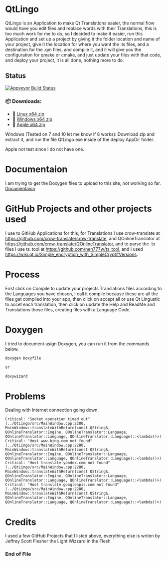 # QtLingo

QtLingo is an Application to make Qt Translations easier,
the normal flow would have you edit files and replace words with their Translations,
this is too much work for me to do,
so I decided to make it easier,
run this Application and set up a project by giving it the folder location and name of your project,
give it the location for where you want the .ts files,
and a destination for the .qm files,
and compile it,
and it will give you the configuration for qmake or cmake,
and just update your files with that code,
and deploy your project,
it is all done, nothing more to do.

## Status

[![Appveyor Build Status](https://ci.appveyor.com/api/projects/status/j7htumuwfx31elf6?svg=true)](https://ci.appveyor.com/project/Light-Wizzard/qtlingo)

### :package: **Downloads:**

- :penguin: [Linux x64 zip  ](https://github.com/Light-Wizzard/QtLingo/releases/download/continuous/QtLingo-Ubuntu-Release-x64.zip)
- :office:  [Windows x64 zip](https://github.com/Light-Wizzard/QtLingo/releases/download/continuous/QtLingo-Windows-Release-x64.zip)
- :apple:   [Apple x64 zip  ](https://github.com/Light-Wizzard/QtLingo/releases/download/continuous/QtLingo-MacOs-Release-x64.zip)

Windows (Tested on 7 and 10 let me know if 8 works): Download zip and extract it, 
and run the file QtLingo.exe inside of the deploy AppDir folder.

Apple not test since I do not have one.

# Documentaion

I am trying to get the Doxygen files to upload to this site, not working so far.
[Documentaion](https://light-wizzard.github.io/QtLingo/)

# GitHub Projects and other projects used

I use to GitHub Applications for this,
for Translations I use crow-translate at https://github.com/crow-translate/crow-translate,
and QOnlineTranslator at https://github.com/crow-translate/QOnlineTranslator,
and to parse the .ts files I use ts_tool at https://github.com/nen777w/ts_tool,
and I used https://wiki.qt.io/Simple_encryption_with_SimpleCrypt#Versions.

# Process

First click on Compile to update your projects Translations files according to the Languages you have chosen,
I call it compile because these are all the files get compiled into your app, 
then click on accept all or use Qt Lingustic to accet each translation,
then click on update the Help and ReadMe and Translations those files, 
creating files with a Language Code.

# Doxygen

I tried to document usign Doxygen, you can run it from the commands below.

```bash
doxygen Doxyfile 

or

doxywizard
```

# Problems

Dealing with Internet connection going down.

```
Critical: "Socket operation timed out" (../QtLingo/src/MainWindow.cpp:2280, MainWindow::translateWithReturn(const QString&, QOnlineTranslator::Engine, QOnlineTranslator::Language, QOnlineTranslator::Language, QOnlineTranslator::Language)::<lambda()>)
Critical: "Host www.bing.com not found" (../QtLingo/src/MainWindow.cpp:2280, MainWindow::translateWithReturn(const QString&, QOnlineTranslator::Engine, QOnlineTranslator::Language, QOnlineTranslator::Language, QOnlineTranslator::Language)::<lambda()>)
Critical: "Host translate.yandex.com not found" (../QtLingo/src/MainWindow.cpp:2280, MainWindow::translateWithReturn(const QString&, QOnlineTranslator::Engine, QOnlineTranslator::Language, QOnlineTranslator::Language, QOnlineTranslator::Language)::<lambda()>)
Critical: "Host translate.googleapis.com not found" (../QtLingo/src/MainWindow.cpp:2280, MainWindow::translateWithReturn(const QString&, QOnlineTranslator::Engine, QOnlineTranslator::Language, QOnlineTranslator::Language, QOnlineTranslator::Language)::<lambda()>)

```

# Credits

I used a few GitHub Projects that I listed above, everything else is
writen by Jeffrey Scott Flesher the Light Wizzard in the Flesh

### End of File
